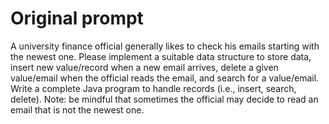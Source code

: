 # Original prompt
A university finance official generally likes to check his emails starting with the newest one. Please implement a suitable data structure to store data, insert new value/record when a new email arrives, delete a given value/email when the official reads the email, and search for a value/email. Write a complete Java program to handle records (i.e., insert, search, delete). Note: be mindful that sometimes the official may decide to read an email that is not the newest one.